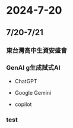 # 2024-7-20

## 7/20-7/21

### 東台灣高中生資安盛會

### GenAI g生成試式AI
- ChatGPT

- Google Gemini

- copilot

### test
